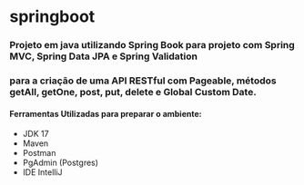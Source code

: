 # springboot
### Projeto em java utilizando Spring Book para projeto com Spring MVC, Spring Data JPA e Spring Validation 
### para a criação de uma API RESTful com Pageable, métodos getAll, getOne, post, put, delete e Global Custom Date.


#### Ferramentas Utilizadas para preparar o ambiente:
- JDK 17
- Maven
- Postman
- PgAdmin (Postgres)
- IDE IntelliJ
